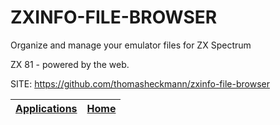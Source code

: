 # ZXINFO-FILE-BROWSER

 Organize and manage your emulator files for ZX Spectrum
 
 ZX 81 - powered by the web.

 SITE: https://github.com/thomasheckmann/zxinfo-file-browser

 | [Applications](https://portable-linux-apps.github.io/apps.html) | [Home](https://portable-linux-apps.github.io)
 | --- | --- |
